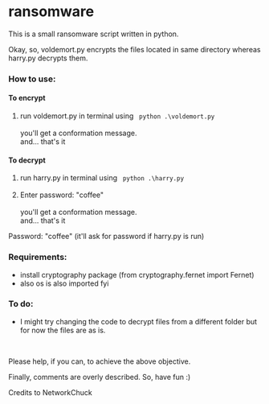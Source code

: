 # ransomware
This is a small ransomware script written in python.<br>

Okay, so, voldemort.py encrypts the files located in same directory whereas harry.py decrypts them.<br>

<h3>How to use:</h3>
<h4>To encrypt</h4>
<ol>
  <li> run voldemort.py in terminal using <code> python .\voldemort.py </code> </li><br>
    you'll get a conformation message.<br>
    and... that's it
</ol>

<h4>To decrypt</h4>
<ol>
  <li> run harry.py in terminal using <code> python .\harry.py </code> </li><br>
  <li> Enter password: "coffee" </li><br>
  you'll get a conformation message.<br>
    and... that's it
</ol>

Password: "coffee" (it'll ask for password if harry.py is run)<br>

<h3>Requirements:</h3>
<ul>
  <li> install cryptography package (from cryptography.fernet import Fernet)
  <li> also os is also imported fyi
</ul>

<h3>To do:</h3>
<ul>
  <li> I might try changing the code to decrypt files from a different folder but for now the files are as is.
</ul>

<br>

Please help, if you can, to achieve the above objective.<br>

Finally, comments are overly described. So, have fun :)

Credits to NetworkChuck
